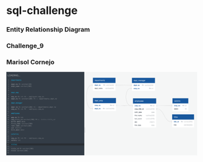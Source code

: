 # sql-challenge
### Entity Relationship Diagram 
### Challenge_9
### Marisol Cornejo

![alt text](ERD_employee_marisol_c.png)
